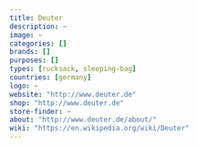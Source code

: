 ```yaml
---
title: Deuter
description: ~
image: ~
categories: []
brands: []
purposes: []
types: [rucksack, sleeping-bag]
countries: [germany]
logo: ~
website: "http://www.deuter.de"
shop: "http://www.deuter.de"
store-finder: ~
about: "http://www.deuter.de/about/"
wiki: "https://en.wikipedia.org/wiki/Deuter"
---
```

